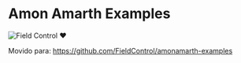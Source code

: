 # Amon Amarth Examples

![Field Control ♥](https://img.shields.io/badge/Field%20Control-♥-blue.svg)

Movido para: https://github.com/FieldControl/amonamarth-examples


